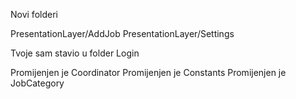 Novi folderi

PresentationLayer/AddJob
PresentationLayer/Settings

Tvoje sam stavio u folder Login

Promijenjen je Coordinator
Promijenjen je Constants
Promijenjen je JobCategory
